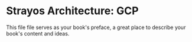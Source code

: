 # Strayos Architecture: GCP

This file file serves as your book's preface, a great place to describe your book's content and ideas.

